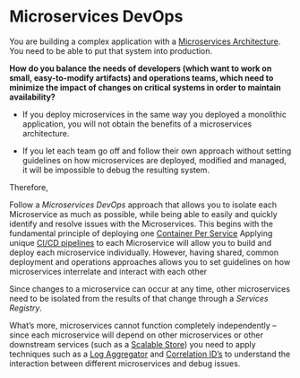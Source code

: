 Microservices DevOps
===

You are building a complex application with a [Microservices Architecture](../Microservices/Microservices-Architecture.md). You need to be able to put that system into production.

**How do you balance the needs of developers (which want to work on small, easy-to-modify artifacts) and operations teams, which need to minimize the impact of changes on critical systems in order to maintain availability?**

-   If you deploy microservices in the same way you deployed a monolithic application, you will not obtain the benefits of a microservices architecture.

-   If you let each team go off and follow their own approach without setting guidelines on how microservices are deployed, modified and managed, it will be impossible to debug the resulting system.

Therefore,

Follow a *Microservices DevOps* approach that allows you to isolate each Microservice as much as possible, while being able to easily and quickly identify and resolve issues with the Microservices. This begins with the fundamental principle of deploying one [Container Per Service](Container-Per-Service.md)  Applying unique [CI/CD pipelines](CD-Pipeline.md) to each Microservice will allow you to build and deploy each microservice individually. However, having shared, common deployment and operations approaches allows you to set guidelines on how microservices interrelate and interact with each other

Since changes to a microservice can occur at any time, other microservices need to be isolated from the results of that change through a *Services Registry*.

What’s more, microservices cannot function completely independently – since each microservice will depend on other microservices or other downstream services (such as a [Scalable Store](../Scalable-Store/Scalable-Store.md)) you need to apply techniques such as a [Log Aggregator](Log-Aggregator.md) and [Correlation ID’s](Correlation-ID.md) to understand the interaction between different microservices and debug issues.
